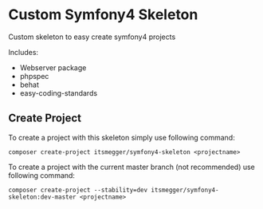 Custom Symfony4 Skeleton
========================

Custom skeleton to easy create symfony4 projects

Includes:
- Webserver package
- phpspec
- behat
- easy-coding-standards

Create Project
--------------

To create a project with this skeleton simply use following command:

    composer create-project itsmegger/symfony4-skeleton <projectname>

To create a project with the current master branch (not recommended) use following command:

    composer create-project --stability=dev itsmegger/symfony4-skeleton:dev-master <projectname>
